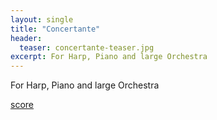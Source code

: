 ```yaml
---
layout: single
title: "Concertante"
header:
  teaser: concertante-teaser.jpg
excerpt: For Harp, Piano and large Orchestra
---
```


For Harp, Piano and large Orchestra

[score](/assets/pdfs/concertante.pdf)
